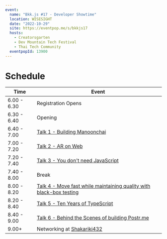 ```yaml
---
event:
  name: "Bkk.js #17 - Developer Showtime"
  location: WISESIGHT
  date: "2022-10-29"
  site: https://eventpop.me/s/bkkjs17
  hosts:
    - Creatorsgarten
    - Dev Mountain Tech Festival
    - Thai Tech Community
  eventpopId: 13900
---
```


# Schedule

| Time        | Event                                                                                                                                                              |
| ----------- | ------------------------------------------------------------------------------------------------------------------------------------------------------------------ |
| 6.00 - 6.30 | Registration Opens                                                                                                                                                 |
| 6.30 - 6.40 | Opening                                                                                                                                                            |
| 6.40 - 7.00 | [Talk 1 - Building Manoonchai](https://www.youtube.com/watch?v=ltIvGLzMwzo&list=PLTuz2sLvbRpx9okBtTzA85rRsNqGlKR_5&index=1)                                        |
| 7.00 - 7.20 | [Talk 2 - AR on Web](https://www.youtube.com/watch?v=JuWzquQwt4g&list=PLTuz2sLvbRpx9okBtTzA85rRsNqGlKR_5&index=2)                                                  |
| 7.20 - 7.40 | [Talk 3 - You don't need JavaScript](https://www.youtube.com/watch?v=le5M-5mhPY0&list=PLTuz2sLvbRpx9okBtTzA85rRsNqGlKR_5&index=3)                                  |
| 7.40 - 8.00 | Break                                                                                                                                                              |
| 8.00 - 8.20 | [Talk 4 - Move fast while maintaining quality with black-box testing](https://www.youtube.com/watch?v=vbIWSwz8NxQ&list=PLTuz2sLvbRpx9okBtTzA85rRsNqGlKR_5&index=4) |
| 8.20 - 8.40 | [Talk 5 - Ten Years of TypeScript](https://www.youtube.com/watch?v=wrPz2Sp9EZU&list=PLTuz2sLvbRpx9okBtTzA85rRsNqGlKR_5&index=5)                                    |
| 8.40 - 9.00 | [Talk 6 - Behind the Scenes of building Postr.me](https://www.youtube.com/watch?v=J2THXXeQMxY&list=PLTuz2sLvbRpx9okBtTzA85rRsNqGlKR_5&index=6)                     |
| 9.00+       | Networking at [Shakariki432](https://www.facebook.com/photo?fbid=2063008270553245&set=a.359894480864641)                                                           |
